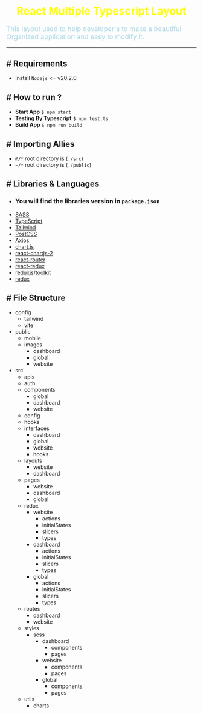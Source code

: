 <h1 style="color:yellow; text-align:center">React Multiple Typescript Layout</h1>
<p style="color:lightblue; font-size: 1.1rem; margin-top: 1rem">
  This layout used to help developer's to make a beautiful Organized application and easy to modify it.
</p>
<hr />

## # Requirements
* Install `Nodejs` <= v20.2.0

## # How to run ?
* **Start App** `$ npm start`
* **Testing By Typescript** `$ npm test:ts`
* **Build App** `$ npm run build`

## # Importing Allies
* `@/*` root directory is (`./src`)
* `~/*` root directory is (`./public`)

## # Libraries & Languages
* ### You will find the libraries version in `package.json`
* [SASS](https://sass-lang.com/) 
* [TypeScript](https://www.typescriptlang.org) 
* [Tailwind](https://tailwindcss.com) 
* [PostCSS](https://postcss.org) 
* [Axios](https://axios-http.com/docs/intro) 
* [chart.js](https://www.chartjs.org) 
* [react-chartjs-2](https://react-chartjs-2.js.org) 
* [react-router](https://reactrouter.com) 
* [react-redux](https://react-redux.js.org) 
* [reduxjs/toolkit](https://redux-toolkit.js.org) 
* [redux](https://redux.js.org) 


## # File Structure
* config
  * tailwind
  * vite
* public
  * mobile
  * images
    * dashboard
    * global
    * website
* src
  * apis
  * auth
  * components
    * global
    * dashboard
    * website
  * config
  * hooks
  * interfaces
    * dashboard
    * global
    * website
    * hooks
  * layouts
    * website
    * dashboard
  * pages
    * website
    * dashboard
    * global
  * redux
    * website
      * actions
      * initialStates
      * slicers
      * types
    * dashboard
      * actions
      * initialStates
      * slicers
      * types
    * global
      * actions
      * initialStates
      * slicers
      * types
  * routes
    * dashboard
    * website
  * styles
    * scss
      * dashboard
        * components
        * pages
      * website
        * components
        * pages
      * global
        * components
        * pages
  * utils
    * charts

